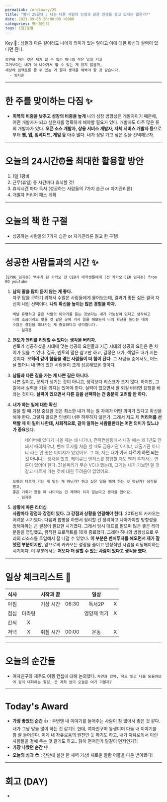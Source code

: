 ```yaml
---
permalink: /ordinary/29
title: "평비 29일차 : 나는 다른 사람의 인생과 같은 인생을 살고 있지는 않은가?"
date: 2021-09-05 20:00:00 +0900
categories: 평비챌린지
tags: 1일1평범
---  
```

Key 🔑 : 남들과 다른 길이라도 나에게 의미가 있는 일이고 이에 대한 확신과 실력이 있다면 된다.
```
강연을 하는 것은 제가 할 수 있는 하나의 작은 일일 거고
그거보다는 내가 더 나아가서 할 수 있는 게 있지 않을까,
세상에 임팩트를 줄 수 있는 게 뭘지 생각을 해봐야 할 것 같습니다.
  - 임지훈
```

---
# 한 주를 맞이하는 다짐 ✨
- **회복의 비중을 낮추고 성장의 비중을 높게**
  나의 성장 방향성은 개발자이기 때문에, 어떤 개발자가 되고 싶은지를 명확하게 해야할 필요가 있다. 개발자도 아주 많은 류의 개발자가 있다. **오픈 소스 개발자, 상용 서비스 개발자, 자체 서비스 개발자 등**으로부터 **웹, 앱, 임베디드, 게임 등** 아주 많다. 내가 정말 가고 싶은 길을 선택해보자.

---
# 오늘의 24시간⏰을 최대한 활용할 방안  
1. 1일 1평비  
2. 근무(휴일) 중 시간마다 휴식할 것!  
3. 휴식시간 마다 독서 (성공하는 사람들의 7가지 습관 or 자기관리론)  
4. 개발자 커리어 패스 계획  

---
# 오늘의 책 한 구절
- 성공하는 사람들의 7가지 습관 or 자기관리론 읽고 한 구절!

---
# 성공한 사람들과의 시간 ✨
`[EP06_임지훈] 백수가 된 카카오 전 CEO가 대학생들에게 (전 카카오 CEO 임지훈) from EO youtube`
1. **남의 말을 많이 듣지 않는 게 좋다.**  
  자꾸 답을 구하기 위해서 수많은 사람들에게 물어보는데, 결과가 좋든 싫든 결국 자신이 내린 선택이다. **나의 확신을 높이는 많은 경험을 하자.**  

    ```
    백날 유명하고 좋은 사람의 이야기를 듣는 것보다는 내가 가능성이 있다고 생각하고
    나랑 조금이라도 맞을 것 같은 곳에 가서 일을 해보든지 나의 확신을 높이는 데에
    수많은 경험을 해나가는 게 중요하다고 생각합니다.
      - 임지훈
    ```

2. **멘토가 멘티를 리딩할 수 있다는 생각을 버리자.**  
  멘토가 성공하셨을 시대에 맞는 성공의 요인들과 지금 시대의 성공의 요인은 큰 차이가 있을 수 있다. 결국, 멘토의 말은 참고만 하고, 결정은 내가, 책임도 내가 지는 것이다. **오히려 같이 힘듦을 겪는 사람들이 더 힘이 된다.** 그 사람들 중에서도, 어느날 봤더니 내 옆에 있던 사람들이 크게 성공해있을 것이다.  
3. **남들과 다른 길을 가는 게 나쁜 길은 아니다.**  
  나쁜 길이고, 문제가 생기는 것이 아니고, 생각보다 리스크가 크지 않다. 하지만, 그 길에서 실력을 키울 의지는 있어야 한다. 실력이 없으면서 잘 되길 바라면 요행을 바라는 것이다. **실력이 있으면서 다른 길을 선택하는 건 충분히 고려할 만 하다.**  
4. **내가 하는 일에 대한 확신**  
  일을 할 때 가장 중요한 것은 최소한 내가 하는 일 자체가 어떤 의미가 있다고 확신을 해야 한다. 그렇지 않으면 인생이 너무 허무하지 않은가. 그래서 저도 제 **커리어를 선택할 때 이 일어 나한테, 사회적으로, 같이 일하는 사람들한테는 어떤 의미가 있느냐가 중요**했다.  

    > 네이버에 있다가 나올 때는 왜 나가냐, 전략컨설팅에서 나갈 때는 왜 1년도 안 돼서 때려치우냐, 벤처 투자를 처음 할 때도 금융기관 아니냐, 대출기관 아니냐 라는 안 좋은 이미지가 있었어요. 그 때, 저는 **내가 가서 다르게 하면 되는 것 아니냐**는 생각을 했죠.
    > 케이큐브 벤처스를 창업할 때도 벤처 투자사는 연륜이 있어야 한다. 31살짜리가 무슨 VC냐 했는데, 그거는 내가 가보면 알 것 같고 다르게 가는 것에 대한 두려움이 없었어요.  

    ```
    오히려 다르게 가는 게 맞는 게 아닌가? 하고 싶은 일을 해야 하는 것 아닌가? 생각을 했고,
    좋은 기회가 왔을 때 나이라는 건 제약이 되지 않는다고 생각을 했어요.
      - 임지훈
    ```

5. **상황에 따른 리더십**  
  **사람마다 장점과 강점이 있다. 그 강점과 상황을 연결해야 한다.** 2015년의 카카오는 어려운 시기였다. 다음과 합병을 하면서 정리할 건 정리하고 나아가야할 방향성을 정해야하는 큰 결정이 필요한 시기였다. 그래서 당시 대표를 맡으며 많은 좋은 리더분들을 영입했고, 굵직한 프로젝트를 10개 종료했다. 그래야 하나의 방향성으로 우리의 리소스를 투입해서 잘 나갈 수 있었다. **이 부분은 벤처투자를 해오면서 제가 잘 했던 부분이지만,** 앞으로의 카카오는 성장을 줄이고 안정적인 사업을 리딩해야하는 시기이다. 이 부분에서는 **저보다 더 잘할 수 있는 사람이 있다고 생각을 했다.**  

---
# 일상 체크리스트 📃

| 식사 |  | 시작과 끝 |  | 일상 |  |
|:----:|:----:|:----:|:----:|:----:|:----:|
| 아침 |  | 기상 시간 | 06:30 | 독서2P | X |
| 점심 | 마라탕 |  |  | 영양제 먹기 | X |
| 간식 | X |  |  |  |  |
| 저녁 | X | 취침 시간 | 00:00 | 운동 | X |

---
# 오늘의 순간들
- 여자친구와 제주도 여행 컨셉에 대해 논의했다. `자연과 함께, 책도 읽고 나를 되돌아보며 같이 대화하는 힐링, 큰 계획 없이 오늘은 여기 가볼까?`  

---
# Today's Award
- **가장 좋았던 순간** 👍 : 주변엔 내 이야기를 들어주는 사람이 참 많아서 좋은 것 같다. 내가 그냥 말을 많이 하는 것 같기도 한데, 여자친구며 동생이며 다들 내 이야기를 참 잘 들어준다. 이게 내 자유로움의 원천인 듯 하기도 하고, 내가 자유로워서 이런 사람들을 곁에 두는 것 같기도 하고.. 닭이 먼저인가 달걀이 먼저인가?!
- **가장 나빴던 순간** 👎 : 
- **오늘의 성과** 😎 : 간만에 실천 한 새벽 기상! 새로운 알람 어플을 다운 받아봤다!

---
# 회고 (DAY)
- 

[개발6성]: ../../assets/images/post/Ordinary/Develop_Hexagon.png